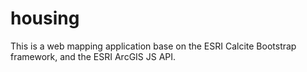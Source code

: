 # housing
This is a web mapping application base on the ESRI Calcite Bootstrap framework, and the ESRI ArcGIS JS API.
